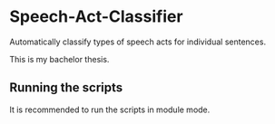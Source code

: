# Speech-Act-Classifier
Automatically classify types of speech acts for individual sentences.

This is my bachelor thesis.


## Running the scripts
It is recommended to run the scripts in module mode. 